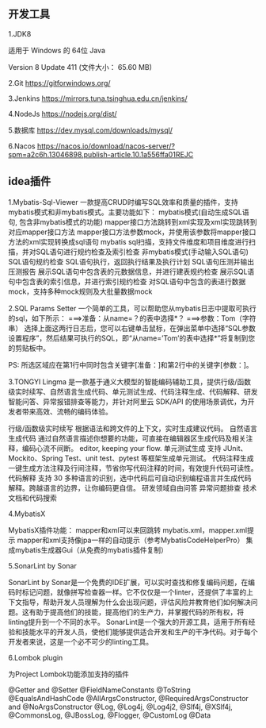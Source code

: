 
## 开发工具
1.JDK8

适用于 Windows 的 64位 Java

Version 8 Update 411 (文件大小： 65.60 MB)


2.Git
https://gitforwindows.org/


3.Jenkins
https://mirrors.tuna.tsinghua.edu.cn/jenkins/


4.NodeJs
https://nodejs.org/dist/

5.数据库
https://dev.mysql.com/downloads/mysql/

6.Nacos
https://nacos.io/download/nacos-server/?spm=a2c6h.13046898.publish-article.10.1a556ffa01REJC



## idea插件

1.Mybatis-Sql-Viewer
一款提高CRUD时编写SQL效率和质量的插件，支持mybatis模式和非mybatis模式。主要功能如下： mybatis模式(自动生成SQL语句, 包含非mybatis模式的功能)
mapper接口方法跳转到xml实现及xml实现跳转到对应mapper接口方法
mapper接口方法参数mock，并使用该参数将mapper接口方法的xml实现转换成sql语句
mybatis sql扫描，支持文件维度和项目维度进行扫描，并对SQL语句进行规约检查及索引检查
非mybatis模式(手动输入SQL语句)
SQL语句规约检查
SQL语句执行，返回执行结果及执行计划
SQL语句压测并输出压测报告
展示SQL语句中包含表的元数据信息，并进行建表规约检查
展示SQL语句中包含表的索引信息，并进行索引规约检查
对SQL语句中包含的表进行数据mock，支持多种mock规则及大批量数据mock

 

2.SQL Params Setter
一个简单的工具，可以帮助您从mybatis日志中提取可执行的sql，如下所示：
===>准备：从name=？的表中选择*？
===>参数：Tom（字符串）
选择上面这两行日志后，您可以右键单击鼠标，在弹出菜单中选择“SQL参数设置程序”，然后结果可执行的SQL，即“从name=’Tom’的表中选择*”将复制到您的剪贴板中。

PS:
所选区域应在第1行中同时包含关键字[准备：]和第2行中的关键字[参数：]。

 

3.TONGYI Lingma
是一款基于通义大模型的智能编码辅助工具，提供行级/函数级实时续写、自然语言生成代码、单元测试生成、代码注释生成、代码解释、研发智能问答、异常报错排查等能力，并针对阿里云 SDK/API 的使用场景调优，为开发者带来高效、流畅的编码体验。

行级/函数级实时续写
根据语法和跨文件的上下文，实时生成建议代码。
自然语言生成代码
通过自然语言描述你想要的功能，可直接在编辑器区生成代码及相关注释，编码心流不间断。  editor, keeping your flow.
单元测试生成
支持 JUnit、Mockito、Spring Test、unit test、pytest 等框架生成单元测试。
代码注释生成
一键生成方法注释及行间注释，节省你写代码注释的时间，有效提升代码可读性。
代码解释
支持 30 多种语言的识别，选中代码后可自动识别编程语言并生成代码解释。跨越语言的边界，让你编码更自信。
研发领域自由问答
异常问题排查
技术文档和代码搜索

 

4.MybatisX

MybatisX插件功能：
mapper和xml可以来回跳转
mybatis.xml，mapper.xml提示
mapper和xml支持像jpa一样的自动提示（参考MybatisCodeHelperPro）
集成mybatis生成器Gui（从免费的mybatis插件复制）

 

5.SonarLint by Sonar

SonarLint by Sonar是一个免费的IDE扩展，可以实时查找和修复编码问题，在编码时标记问题，就像拼写检查器一样。它不仅仅是一个linter，还提供了丰富的上下文指导，帮助开发人员理解为什么会出现问题，评估风险并教育他们如何解决问题。这有助于提高他们的技能，提高他们的生产力，并掌握代码的所有权，将linting提升到一个不同的水平。
SonarLint是一个强大的开源工具，适用于所有经验和技能水平的开发人员，使他们能够提供适合开发和生产的干净代码。对于每个开发者来说，这是一个必不可少的linting工具。

 

6.Lombok plugin

为Project Lombok功能添加支持的插件

@Getter and @Setter
@FieldNameConstants
@ToString
@EqualsAndHashCode
@AllArgsConstructor, @RequiredArgsConstructor and @NoArgsConstructor
@Log, @Log4j, @Log4j2, @Slf4j, @XSlf4j, @CommonsLog, @JBossLog, @Flogger, @CustomLog
@Data

